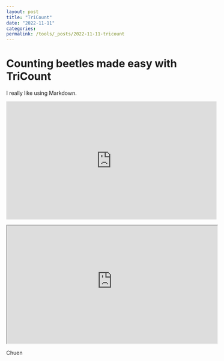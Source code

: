 ```yaml
---
layout: post
title: "TriCount"
date: "2022-11-11"
categories: 
permalink: /tools/_posts/2022-11-11-tricount
---
```


# Counting beetles made easy with TriCount

<p>I really like using Markdown.</p>

<p align="center">
<iframe width="560" height="315" src="https://www.youtube.com/embed/gHpk2a1rtvc" title="YouTube video player" frameborder="0"></iframe>
</p>

<p align="center">
<iframe src="https://chuen-lee-tricount-scriptstrilit-37hlb0.streamlit.app" width="560" height="315"></iframe>
</p>

Chuen

